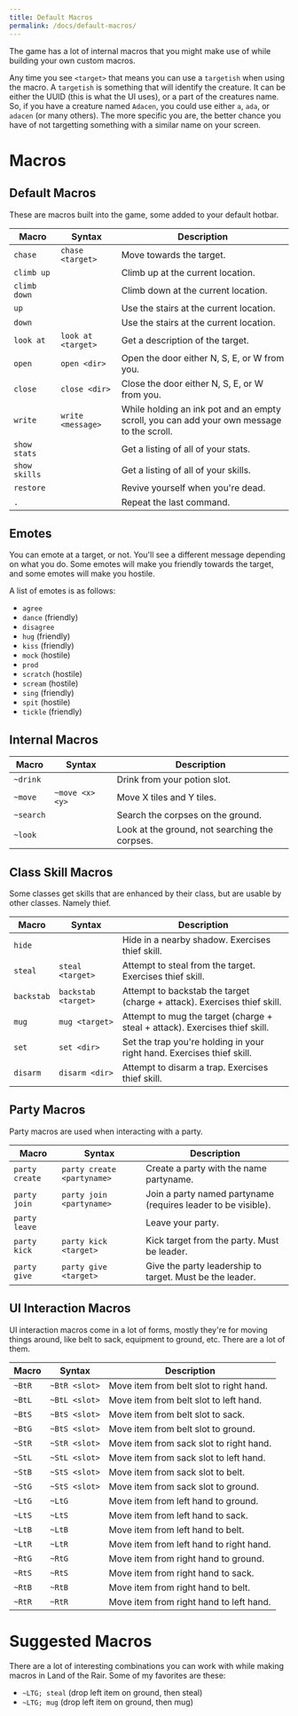 ```yaml
---
title: Default Macros
permalink: /docs/default-macros/
---
```


The game has a lot of internal macros that you might make use of while building your own custom macros. 

Any time you see `<target>` that means you can use a `targetish` when using the macro. A `targetish` is something that will identify the creature. It can be either the UUID (this is what the UI uses), or a part of the creatures name. So, if you have a creature named `Adacen`, you could use either `a`, `ada`, or `adacen` (or many others). The more specific you are, the better chance you have of not targetting something with a similar name on your screen.

# Macros

## Default Macros

These are macros built into the game, some added to your default hotbar.

Macro | Syntax | Description
----- | ------ | -----------
`chase`               | `chase <target>` | Move towards the target.
`climb up`            | | Climb up at the current location.
`climb down`          | | Climb down at the current location.
`up`                  | | Use the stairs at the current location.
`down`                | | Use the stairs at the current location.
`look at`             | `look at <target>` | Get a description of the target.
`open`                | `open <dir>` | Open the door either N, S, E, or W from you.
`close`               | `close <dir>` | Close the door either N, S, E, or W from you.
`write`               | `write <message>` | While holding an ink pot and an empty scroll, you can add your own message to the scroll.
`show stats`          | | Get a listing of all of your stats.
`show skills`         | | Get a listing of all of your skills.
`restore`             | | Revive yourself when you're dead.
`.`                   | | Repeat the last command.

## Emotes

You can emote at a target, or not. You'll see a different message depending on what you do. Some emotes will make you friendly towards the target, and some emotes will make you hostile.

A list of emotes is as follows:

* `agree`
* `dance` (friendly)
* `disagree`
* `hug` (friendly)
* `kiss` (friendly)
* `mock` (hostile)
* `prod`
* `scratch` (hostile)
* `scream` (hostile)
* `sing` (friendly)
* `spit` (hostile)
* `tickle` (friendly)

## Internal Macros

Macro | Syntax | Description
----- | ------ | -----------
`~drink`        | | Drink from your potion slot.
`~move`         | `~move <x> <y>` | Move X tiles and Y tiles.
`~search`       | | Search the corpses on the ground.
`~look`         | | Look at the ground, not searching the corpses.

## Class Skill Macros

Some classes get skills that are enhanced by their class, but are usable by other classes. Namely thief.

Macro | Syntax | Description
----- | ------ | -----------
`hide`      | | Hide in a nearby shadow. Exercises thief skill.
`steal`     | `steal <target>` | Attempt to steal from the target. Exercises thief skill. 
`backstab`  | `backstab <target>` | Attempt to backstab the target (charge + attack). Exercises thief skill.
`mug`       | `mug <target>` | Attempt to mug the target (charge + steal + attack). Exercises thief skill.
`set`       | `set <dir>`    | Set the trap you're holding in your right hand. Exercises thief skill.
`disarm`    | `disarm <dir>` | Attempt to disarm a trap. Exercises thief skill.

## Party Macros

Party macros are used when interacting with a party.

Macro | Syntax | Description
----- | ------ | -----------
`party create`      | `party create <partyname>` | Create a party with the name partyname.
`party join`        | `party join <partyname>`   | Join a party named partyname (requires leader to be visible).
`party leave`       | | Leave your party.
`party kick`        | `party kick <target>`      | Kick target from the party. Must be leader.
`party give`        | `party give <target>`      | Give the party leadership to target. Must be the leader.

## UI Interaction Macros

UI interaction macros come in a lot of forms, mostly they're for moving things around, like belt to sack, equipment to ground, etc. There are a lot of them.

Macro | Syntax | Description
----- | ------ | -----------
`~BtR` | `~BtR <slot>` | Move item from belt slot to right hand.
`~BtL` | `~BtL <slot>` | Move item from belt slot to left hand.
`~BtS` | `~BtS <slot>` | Move item from belt slot to sack.
`~BtG` | `~BtS <slot>` | Move item from belt slot to ground.
`~StR` | `~StR <slot>` | Move item from sack slot to right hand.
`~StL` | `~StL <slot>` | Move item from sack slot to left hand.
`~StB` | `~StS <slot>` | Move item from sack slot to belt.
`~StG` | `~StS <slot>` | Move item from sack slot to ground.
`~LtG` | `~LtG` | Move item from left hand to ground.
`~LtS` | `~LtS` | Move item from left hand to sack.
`~LtB` | `~LtB` | Move item from left hand to belt.
`~LtR` | `~LtR` | Move item from left hand to right hand.
`~RtG` | `~RtG` | Move item from right hand to ground.
`~RtS` | `~RtS` | Move item from right hand to sack.
`~RtB` | `~RtB` | Move item from right hand to belt.
`~RtR` | `~RtR` | Move item from right hand to left hand.

# Suggested Macros

There are a lot of interesting combinations you can work with while making macros in Land of the Rair. Some of my favorites are these:

* `~LTG; steal` (drop left item on ground, then steal)
* `~LTG; mug` (drop left item on ground, then mug)
